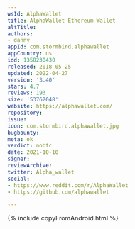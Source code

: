 ```yaml
---
wsId: AlphaWallet
title: AlphaWallet Ethereum Wallet
altTitle: 
authors:
- danny
appId: com.stormbird.alphawallet
appCountry: us
idd: 1358230430
released: 2018-05-25
updated: 2022-04-27
version: '3.40'
stars: 4.7
reviews: 193
size: '53762048'
website: https://alphawallet.com/
repository: 
issue: 
icon: com.stormbird.alphawallet.jpg
bugbounty: 
meta: ok
verdict: nobtc
date: 2021-10-10
signer: 
reviewArchive: 
twitter: Alpha_wallet
social:
- https://www.reddit.com/r/AlphaWallet
- https://github.com/alphawallet

---
```


{% include copyFromAndroid.html %}
